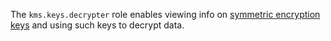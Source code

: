 The `kms.keys.decrypter` role enables viewing info on [symmetric encryption keys](../../../kms/concepts/key.md) and using such keys to decrypt data.
